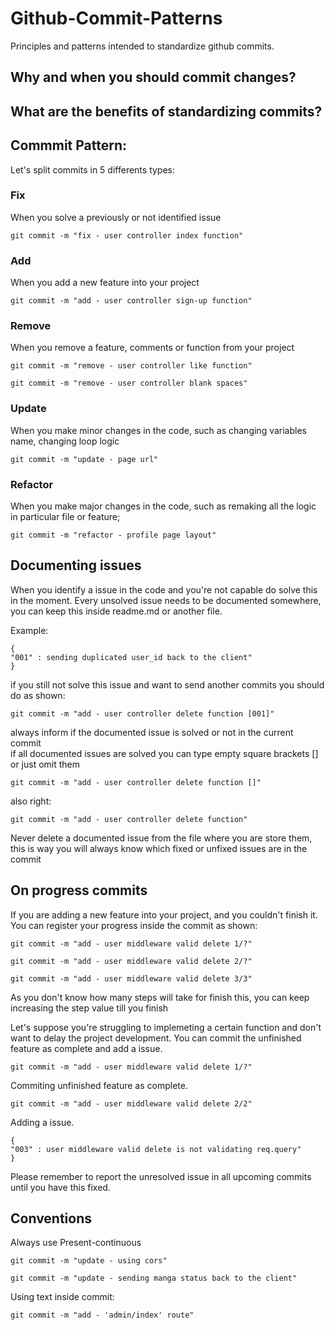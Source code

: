 # Github-Commit-Patterns
Principles and patterns intended to standardize github commits.

## Why and when you should commit changes?


## What are the benefits of standardizing commits?

## Commmit Pattern:

Let's split commits in 5 differents types:

### Fix
  When you solve a previously or not identified issue
  ```
  git commit -m "fix - user controller index function"
  ```
 
  
### Add
  When you add a new feature into your project
  ```
  git commit -m "add - user controller sign-up function"
  ```
  
### Remove
  When you remove a feature, comments or function from your project
   ```
  git commit -m "remove - user controller like function"
  ```
  
  ```
  git commit -m "remove - user controller blank spaces"
  ```
  
### Update
  When you make minor changes in the code, such as changing variables name, changing loop logic
  ```
  git commit -m "update - page url"
  ```
  
### Refactor
  When you make major changes in the code, such as remaking all the logic in particular file or feature;
  ```
  git commit -m "refactor - profile page layout"
  ```

## Documenting issues
  When you identify a issue in the code and you're not capable do solve this in the moment.
  Every unsolved issue needs to be documented somewhere, you can keep this inside readme.md or another file.   
 
  Example:
  ```
  {
  "001" : sending duplicated user_id back to the client"
  }
  
  ```
  
  if you still not solve this issue and want to send another commits you should do as shown:
  
  ```
  git commit -m "add - user controller delete function [001]"
  ```
  
  always inform if the documented issue is solved or not in the current commit  
  if all documented issues are solved you can type empty square brackets [] or just omit them

  ```
  git commit -m "add - user controller delete function []"
  ```
  
  also right:
  ```
  git commit -m "add - user controller delete function"
  ```
  
  Never delete a documented issue from the file where you are store them, this is way you will always know which fixed or unfixed issues are in the commit

## On progress commits
  If you are adding a new feature into your project, and you couldn't finish it. You can register your progress inside the commit as shown:
  
  ```
  git commit -m "add - user middleware valid delete 1/?"
  ```
  
  ```
  git commit -m "add - user middleware valid delete 2/?"
  ```
  
  ```
  git commit -m "add - user middleware valid delete 3/3"
  ```
  
  As you don't know how many steps will take for finish this, you can keep increasing the step value till you finish
  
  Let's suppose you're struggling to implemeting a certain function and don't want to delay the project development. 
  You can commit the unfinished feature as complete and add a issue.
  
  ```
  git commit -m "add - user middleware valid delete 1/?"
  ```
  Commiting unfinished feature as complete.
  ```
  git commit -m "add - user middleware valid delete 2/2"
  ```
  
  Adding a issue.
  ```
  {
  "003" : user middleware valid delete is not validating req.query"
  }
  
  ```
  
  Please remember to report the unresolved issue in all upcoming commits until you have this fixed.


## Conventions
  Always use Present-continuous
  ```
  git commit -m "update - using cors"
  ```
  
  ```
  git commit -m "update - sending manga status back to the client"
  ```
  
  Using text inside commit:
  ```
  git commit -m "add - 'admin/index' route"
  ```

